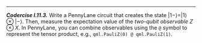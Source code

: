 ---

***Codercise I.11.3.*** Write a PennyLane circuit that creates the state
   $|1-\rangle = |1\rangle \otimes |-\rangle$. Then, measure the expectation
   value of the *two-qubit observable* $Z \otimes X$. In PennyLane, you can
   combine observables using the `@` symbol to represent the tensor product,
   e.g., `qml.PauliZ(0) @ qml.PauliZ(1)`.